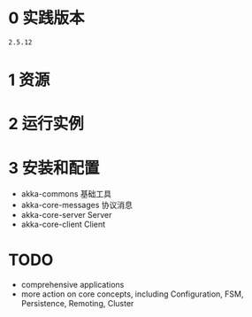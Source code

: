 # 0 实践版本

	2.5.12

# 1 资源

# 2 运行实例

# 3 安装和配置

+ akka-commons 基础工具
+ akka-core-messages 协议消息
+ akka-core-server Server
+ akka-core-client Client

# TODO

+ comprehensive applications
+ more action on core concepts, including Configuration, FSM, Persistence, Remoting, Cluster
